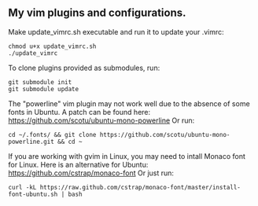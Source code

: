 My vim plugins and configurations.
---

Make update_vimrc.sh executable and run it to update your .vimrc:

    chmod u+x update_vimrc.sh
    ./update_vimrc

To clone plugins provided as submodules, run:

    git submodule init
    git submodule update

The "powerline" vim plugin may not work well due to the absence of some fonts in Ubuntu. A patch can be found here: https://github.com/scotu/ubuntu-mono-powerline Or run:

    cd ~/.fonts/ && git clone https://github.com/scotu/ubuntu-mono-powerline.git && cd ~

If you are working with gvim in Linux, you may need to intall Monaco font for Linux. Here is an alternative for Ubuntu: https://github.com/cstrap/monaco-font Or just run:

    curl -kL https://raw.github.com/cstrap/monaco-font/master/install-font-ubuntu.sh | bash
